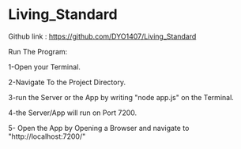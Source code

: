 # Living_Standard

Github link : https://github.com/DYO1407/Living_Standard


Run The Program:

1-Open your Terminal.

2-Navigate To the Project Directory. 

3-run the Server or the App  by writing "node app.js" on the Terminal.

4-the Server/App will run on Port 7200.

5- Open the App by Opening a Browser and navigate to "http://localhost:7200/"

